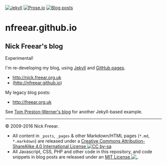 
[![Jekyll][jekyll-icon]][jekyll]
[![Prose.io][prose-icon]][prose.io]
[![Blog posts][blog-icon]][blog]

# nfreear.github.io

## Nick Freear's blog

Experimental!

I'm re-developing my blog, using [Jekyll][] and [GitHub pages][].

*  <http://nick.freear.org.uk>
* (<http://nfreear.github.io>)


My legacy blog posts:

* <http://freear.org.uk>


See [Tom Preston-Werner's blog][tom] for another Jekyll-based example.


---

© 2009-2016 Nick Freear.

*  All content in `_posts`, `_pages` & other Markdown/HTML pages (`*.md`, `*.markdown`) are
   released under a [Creative Commons Attribution-ShareAlike 4.0 International License ![CC by-sa][cc-icon]][cc]
*  All Javascript, CSS, PHP and other code in this repository, and code snippets
   in blog posts are released under an [MIT License ![.][mit-icon]][mit license].


[cc]: http://creativecommons.org/licenses/by-sa/4.0/
[cc-icon-lg]: https://i.creativecommons.org/l/by-sa/4.0/88x31.png
[cc-icon-sm]: https://i.creativecommons.org/l/by-sa/4.0/80x15.png
[cc-icon]: https://licensebuttons.net/l/by-sa/4.0/80x15.png "Content: Creative Commons License"
[MIT License]: http://nfreear.mit-license.org/
[mit-icon]: https://img.shields.io/badge/license-MIT-blue.svg "Code: MIT License"
[Jekyll]: http://jekyllrb.com/ "Powered by Jekyll & GitHub pages"
[jekyll-icon]: https://img.shields.io/badge/powered_by-Jekyll-ca0303.svg#!-j-red
[Prose.io]: http://prose.io/ "Edited via Prose.io"
[prose-icon]: https://img.shields.io/badge/edited_via-Prose.io-73955c.svg#!-d-green
[blog-icon]:  http://nick.freear.org.uk/badge.svg
[blog]: http://nick.freear.org.uk/
[GitHub pages]: https://pages.github.com/
[tom]: https://github.com/mojombo/mojombo.github.io
